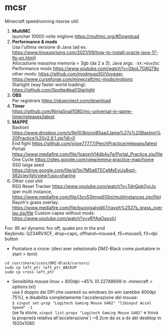 # mcsr
Minecraft speedrunning risorse utili
 
1. **MultiMC**  
launcher 10000 volte migliore https://multimc.org/#Download
3. **Performance & mods**  
Usa l'ultima versione di Java (ad es. https://www.linuxuprising.com/2021/09/how-to-install-oracle-java-17-lts-on.html)  
Allocazione massima memoria = 3gb (da 2 a 3), Java args: `-XX:+UseZGC`  
Performance mods https://www.youtube.com/watch?v=GboL7G8Q79o  
other mods: https://github.com/modmuss50/Voyager, https://www.curseforge.com/minecraft/mc-mods/motiono  
Starlight (way faster world loading): https://github.com/Spottedleaf/Starlight
4. **OBS**  
Per registrare https://obsproject.com/download
5. **Timer**  
https://github.com/NinjaSnail1080/mc-universal-in-game-timer/releases/latest
6. **MAPPE**  
Bastioni      https://www.dropbox.com/s/9e103bjzroi85aa/Llama%27s%20Bastion%20Practice%20v2.6.1.zip?dl=0  
End fight     https://github.com/jojoe77777/PerchPractice/releases/latest  
Portali        https://www.mediafire.com/file/1oanxrh14db4u7g/Portal_Practice.zip/file  
One Cycle https://sites.google.com/view/emma-practice-map/home  
SSG taiga seed https://drive.google.com/file/d/1m7M5q6TECeMsEyiJs8qzl-S62cjev1gh/view?usp=sharing  
6. Other cool shit  
RSG Reset Tracker https://www.youtube.com/watch?v=TdnQpkOyrJo (per multi instance, https://www.mediafire.com/file/j3cv53lmyp610ni/multiinstances.zip/file)
Rayoh's grass overlay: https://www.mediafire.com/file/buoixjsalyjdti7/rayoh%2527s_grass_overlay.zip/file
Custom capes without mods: https://www.youtube.com/watch?v=vRYAqOaxviU


Fov: 95 w/ dynamic fov off, quake pro in the end  
Keybinds: Q234RVXCF, drop=caps, offhand=mouse4, f5=mouse5, f3=dpi button

- Puntatore a croce: (devi aver selezionato DMZ-Black come puntatore in start > temi)
```
cd /usr/share/icons/DMZ-Black/cursors/
sudo cp left_ptr left_ptr_BACKUP
sudo cp cross left_ptr
```
- Sensibilità mouse linux = 800dpi ~45% (0.22748699 in .minecraft > options.txt)  
usa il doppio dei DPI che useresti su windows (in win sarebbe 400dpi 75%), e disabilita completamente l'accelerazione del mouse:  
`$ xinput set-prop "Logitech Gaming Mouse G402" "libinput Accel Speed" -1`  
(se fa storie, `xinput list-props "Logitech Gaming Mouse G402"` e trova la proprietà relativa all'accelerazione`)
~9.2cm da sx a dx del desktop in 1920x1080
